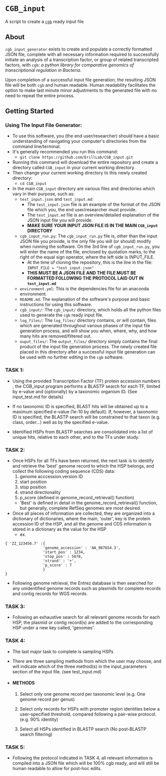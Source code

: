# `CGB_input`
A script to create a [`cgb`](https://github.com/ErillLab/cgb) ready input file
## About
`cgb_input_generator` exists to create and populate a correctly formatted JSON file, complete with all necessary information required to successfully initiate an analysis of a transcription factor, or group of related transcripted factors, with `cgb`: *a python library for comparative genomics of transcriptional regulation in Bacteria*.

Upon completion of a successful input file generation, the resulting JSON file will be both `cgb` and human readable. Human readability facilitates the option to make last minute minor adjustments to the generated file with no need to repeat the entire process.
## Getting Started
### Using The Input File Generator:
* To use this software, you (the end user/researcher) should have a basic understanding of navigating your computer's directories from the command line/terminal.
* It's generally recommended you run this command:
  * `git clone https://github.com/ErillLab/CGB_input.git`
* Running this command will download the entire repository and create a directory called `CGB_input` in your current working directory.
* Then change your current working directory to this newly created directory:
  * `cd CGB_input`
* In the main `CGB_input` directory are various files and directories which vary in their purpose, such as:
	* `test_input.json` and `test_input.md`: 
		* The `test_input.json` file is an example of the format of the JSON file which you, the end user/researcher must provide. 
		* The `test_input.md` file is an overview/detailed explanation of the  JSON input file you will provide.
		* **MAKE SURE YOUR INPUT JSON FILE IS IN THE MAIN `CGB_input` DIRECTORY**
    * `cgb_input_run.py`: The `cgb_input_run.py` file is, other than the input JSON file you provide, is the only file you will (or should) modify when running the software. On the 3rd line of `cgb_input_run.py`, you will enter the name of the file, enclosed by quotation marks, to the right of the equal sign operator, where the left side is INPUT_FILE.
      * At the time of cloning the repository, this is the line in the file: `INPUT_FILE = "test_input.json"`
      * **THIS MUST BE A JSON FILE AND THE FILE MUST BE FORMATTED FOLLOWING THE PROTOCOL LAID OUT IN `test_input.md`**
	* `environment.yml`: This is the dependencies file for an anaconda environment.
    * `README.md`: The explanation of the software's purpose and basic instructions for using this software.
    * `cgb_input/`: The `cgb_input/` directory, which holds all the python files used to generate the `cgb` ready input file. 
	* `log_files/`: The `log_files/` directory contains, or will contain, files which are generated throughout various phases of the input file generation process, and will show you when, where, why, and how many hits are removed/filtered out.
    * `ouput_files/`: The `output_files/` directory simply contains the final product of the input file generation process. The newly created file placed in this directory after a successful input file generation can be used with no further editing in the `cgb` software.

### TASK 1:
* Using the provided Transcription Factor (TF) protein accession numbers , the CGB_input program performs a BLASTP search for each TF, limited by e-value and (optionally) by a taxonomic organism ID. (See input_test.md for details)

* If no taxonomic ID is specified, BLAST hits will be obtained up to a maximum specified e-value (1e-10 by default). If, however,  a taxonomic ID is specified, the BLASTP search will be constrained to that taxon (e.g. class, order...) well as by the specified e-value.

* Identified HSPs from BLASTP searches are consolidated into a list of unique hits, relative to each other, and to the TFs under study.

### TASK 2:
* Once HSPs for all TFs have been returned, the next task is to identify and retrieve the 'best' genome record to which the HSP belongs, and collect the following coding sequence (CDS) data:
	1. genome acccession.version ID
	2. start position
	3. stop position
	4. strand directionality
	5. p_score (defined in genome_record_retrieval() function)
	* 'Best' is defined in detail in the genome_record_retrieval() function, but generally, complete RefSeq genomes are most desired.
* Once all pieces of information are collected, they are organized into a dictionary of dictionaries, where the main, 'outer', key is the protein accession ID of the HSP, and all the genome and CDS information is stored in a dictionary as the value for the HSP
  * ex.
```
{ 'ZZ_123456.7' :{
                 'genome_accession' : 'AA_987654.3',
                 'start_pos' : 1234,
                 'stop_pos' : 5678,
                 'strand' : '+',
                 'p_score' : 7
                 }
}
```
* Following genome retrieval, the Entrez database is then searched for any unidentified genome records such as plasmids for complete records and contig records for WGS records.

### TASK 3:
  * Following an exhaustive search for all relevant genome records for each HSP, the plasmid or contig record(s) are added to the corresponding HSP under a new key called, 'genomes'.

### TASK 4:
  * The last major task to complete is sampling HSPs
  * There are three sampling methods from which the user may choose, and will indicate which of the three method(s) in the input_parameters section of the input file. (see test_input.md)

  * #### METHODS
    1. Select only one genome record per taxonomic level (e.g. One genome record per genus)
	2. Select only records for HSPs with promoter region identities below a user-specified threshold, compared following a pair-wise protocol. (e.g. 90% identity)

	3. Select all HSPs identified in BLASTP search (No post-BLASTP search filtering)

### TASK 5:
  * Following the protocol indicated in TASK 4, all relevant information is compiled into a JSON file which will be 100% cgb ready, and will still be human readable to allow for post-hoc edits.
